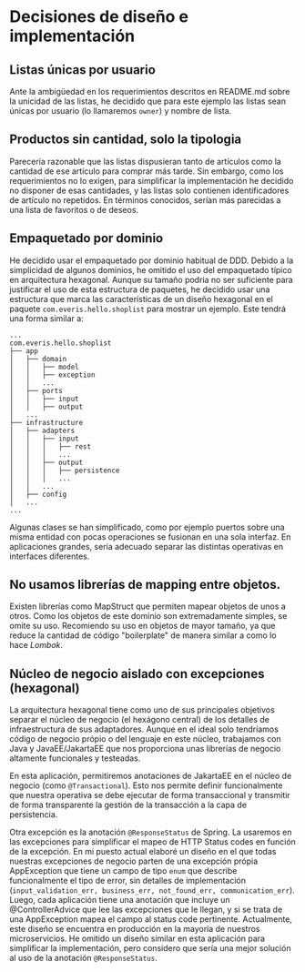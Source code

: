 # Decisiones de diseño e implementación

## Listas únicas por usuario

Ante la ambigüedad en los requerimientos descritos en README.md sobre la unicidad de las listas, he decidido que para
este ejemplo las listas sean únicas por usuario (lo llamaremos ```owner```) y nombre de lista.

## Productos sin cantidad, solo la tipologia

Parecería razonable que las listas dispusieran tanto de artículos como la cantidad de ese artículo para comprar más 
tarde. Sin embargo, como los requerimientos no lo exigen, para simplificar la implementación he decidido no disponer
de esas cantidades, y las listas solo contienen identificadores de artículo no repetidos. En términos conocidos, serían
más parecidas a una lista de favoritos o de deseos.

## Empaquetado por dominio

He decidido usar el empaquetado por dominio habitual de DDD. Debido a la simplicidad de algunos dominios, he omitido el 
uso del empaquetado típico en arquitectura hexagonal. Aunque su tamaño podria no ser suficiente para justificar el uso
de esta estructura de paquetes, he decidido usar una estructura que marca las características de un diseño hexagonal en 
el paquete ```com.everis.hello.shoplist``` para mostrar un ejemplo. Este tendrá una forma similar a:
```
...
com.everis.hello.shoplist
├── app
│   ├── domain
│   │ 	├── model
│   │ 	├── exception
│   │ 	...
│   ├── ports
│   │ 	├── input
│   │ 	├── output
│   ...
├── infrastructure
│   ├── adapters
│   │ 	├── input
│   │ 	│   ├── rest
│   │ 	│   ...
│   │ 	├── output
│   │ 	│   ├── persistence
│   │ 	│   ...
│   │ 	...
│   ├── config
│   ...
...
```
Algunas clases se han simplificado, como por ejemplo puertos sobre una misma entidad con pocas operaciones se fusionan
en una sola interfaz. En aplicaciones grandes, sería adecuado separar las distintas operativas en interfaces diferentes.

## No usamos librerías de mapping entre objetos.

Existen librerías como MapStruct que permiten mapear objetos de unos a otros. Como los objetos de este dominio son 
extremadamente simples, se omite su uso. Recomiendo su uso en objetos de mayor tamaño, ya que reduce la cantidad de 
código "boilerplate" de manera similar a como lo hace _Lombok_.

## Núcleo de negocio aislado con excepciones (hexagonal)

La arquitectura hexagonal tiene como uno de sus principales objetivos separar el núcleo de negocio (el hexágono central)
de los detalles de infraestructura de sus adaptadores. Aunque en el ideal solo tendríamos código de negocio própio
o del lenguaje en este núcleo, trabajamos con Java y JavaEE/JakartaEE que nos proporciona unas librerías de negocio
altamente funcionales y testeadas. 

En esta aplicación, permitiremos anotaciones de JakartaEE en el núcleo de negocio (como ```@Transactional```). Esto nos 
permite definir funcionalmente que nuestra operativa se debe ejecutar de forma transaccional y transmitir de forma
transparente la gestión de la transacción a la capa de persistencia.

Otra excepción es la anotación ```@ResponseStatus``` de Spring. La usaremos en las excepciones para simplificar el mapeo de 
HTTP Status codes en función de la excepción. En mi puesto actual elaboré un diseño en el que todas nuestras excepciones
de negocio parten de una excepción própia AppException que tiene un campo de tipo ```enum``` que describe funcionalmente
el tipo de error, sin detalles de implementación (```input_validation_err, business_err, not_found_err, communication_err```).
Luego, cada aplicación tiene una anotación que incluye un @ControllerAdvice que lee las excepciones que le llegan, y 
si se trata de una AppException mapea el campo al status code pertinente. Actualmente, este diseño se encuentra en 
producción en la mayoría de nuestros microservicios. He omitido un diseño similar en esta aplicación para simplificar 
la implementación, pero considero que sería una mejor solución al uso de la anotación ```@ResponseStatus```.